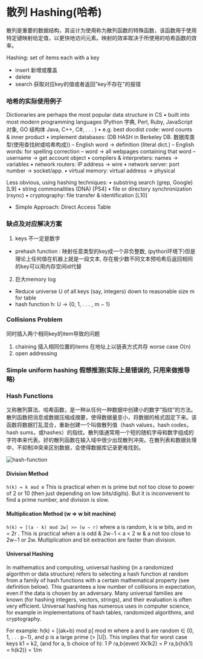 # 散列 Hashing(哈希)
散列是重要的数据结构，其设计为使用称为散列函数的特殊函数，该函数用于使用特定键映射给定值，以更快地访问元素。映射的效率取决于所使用的哈希函数的效率。

Hashing: set of items each with a key
- insert 新增或覆盖
- delete
- search 获取对应key的值或者返回"key不存在"的报错

### 哈希的实际使用例子
Dictionaries are perhaps the most popular data structure in CS
• built into most modern programming languages (Python 字典, Perl, Ruby, JavaScript 对象, GO 结构体 Java, C++, C#, . . . )
• e.g. best docdist code: word counts & inner product
• implement databases: (DB HASH in Berkeley DB. 数据库类型(使用查找树或哈希构成))
– English word → definition (literal dict.)
– English words: for spelling correction
– word → all webpages containing that word
– username → get account object
• compilers & interpreters: names → variables
• network routers: IP address → wire
• network server: port number → socket/app.
• virtual memory: virtual address → physical

Less obvious, using hashing techniques:
• substring search (grep, Google) [L9]
• string commonalities (DNA) [PS4]
• file or directory synchronization (rsync)
• cryptography: file transfer & identification [L10]

- Simple Approach: Direct Access Table

### 缺点及对应解决方案
1. keys 不一定是数字
- prehash function : 映射任意类型的key成一个非负整数, 
(python环境下)但是理论上任何值在机器上就是一段文本, 存在极少数不同文本预哈希后返回相同的key可以用内存空间id代替

2. 巨大memory log
- Reduce universe U of all keys (say, integers) down to reasonable size m for table
- hash function h: U → {0, 1, . . . , m − 1}

### Collisions Problem
同时插入两个相同key的item导致的问题

1. chaining
插入相同位置的items 在地址上以链表方式共存
worse case O(n)
2. open addressing

### Simple uniform hashing 假想推测(实际上是错误的, 只用来做推导 略)

### Hash Functions

又称散列算法、哈希函数，是一种从任何一种数据中创建小的数字“指纹”的方法。散列函数把消息或数据压缩成摘要，使得数据量变小，将数据的格式固定下来。该函数将数据打乱混合，重新创建一个叫做散列值（hash values，hash codes，hash sums，或hashes）的指纹。散列值通常用一个短的随机字母和数字组成的字符串来代表。好的散列函数在输入域中很少出现散列冲突。在散列表和数据处理中，不抑制冲突来区别数据，会使得数据库记录更难找到。

![hash-function]("~@assets/50/hash-function.png")

#### Division Method
`h(k) = k mod m`
This is practical when m is prime but not too close to power of 2 or 10 (then just depending on low bits/digits).
But it is inconvenient to find a prime number, and division is slow.

#### Multiplication Method (w => w bit machine)
`h(k) = [(a · k) mod 2w] >> (w − r)`
where a is random, k is w bits, and m = 2r
.
This is practical when a is odd & 2w−1 < a < 2
w & a not too close to 2w−1 or 2w.
Multiplication and bit extraction are faster than division.

#### Universal Hashing

In mathematics and computing, universal hashing (in a randomized algorithm or data structure) refers to selecting a hash function at random from a family of hash functions with a certain mathematical property (see definition below). This guarantees a low number of collisions in expectation, even if the data is chosen by an adversary. Many universal families are known (for hashing integers, vectors, strings), and their evaluation is often very efficient. Universal hashing has numerous uses in computer science, for example in implementations of hash tables, randomized algorithms, and cryptography.

For example: h(k) = [(ak+b) mod p] mod m where a and b are random ∈ {0, 1, . . . p−1},
and p is a large prime (> |U|).
This implies that for worst case keys k1 = k2, (and for a, b choice of h):
1
P ra,b{event Xk1k2} = P ra,b{h(k1) = h(k2)} = 1/m